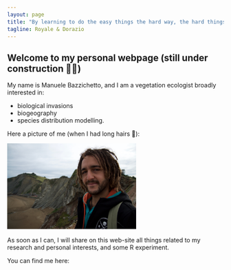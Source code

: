 ```yaml
---
layout: page
title: "By learning to do the easy things the hard way, the hard things will become easy"
tagline: Royale & Dorazio
---
```


## Welcome to my personal webpage (**still under construction** :construction_worker_man:)

My name is Manuele Bazzichetto, and I am a vegetation ecologist broadly interested in:
- biological invasions
- biogeography
- species distribution modelling.

Here a picture of me (when I had long hairs :slightly_smiling_face:):

<img src="images/DSC_2169.jpg" width="300" />

As soon as I can, I will share on this web-site all things related to my research and personal interests, and some R experiment.

You can find me here:

